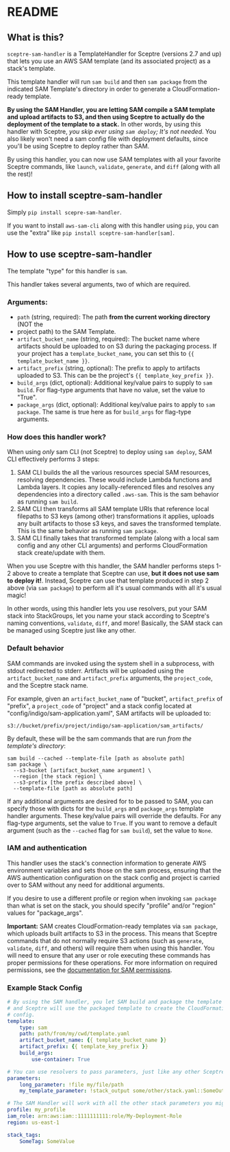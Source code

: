 # README

## What is this?
`sceptre-sam-handler` is a TemplateHandler for Sceptre (versions 2.7 and up) that lets you use an
AWS SAM template (and its associated project) as a stack's template.

This template handler will run `sam build` and then `sam package` from the indicated SAM Template's
directory in order to generate a CloudFormation-ready template.

**By using the SAM Handler, you are letting SAM compile a SAM template and upload artifacts to S3,
and then using Sceptre to actually do the deployment of the template to a stack.** In other words,
by using this handler with Sceptre, _you skip ever using `sam deploy`; It's not needed_. You also
likely won't need a sam config file with deployment defaults, since you'll be using Sceptre to
deploy rather than SAM.

By using this handler, you can now use SAM templates with all your favorite Sceptre commands, like
`launch`, `validate`, `generate`, and `diff` (along with all the rest)!

## How to install sceptre-sam-handler

Simply `pip install scepre-sam-handler`.

If you want to install `aws-sam-cli` along with this handler using `pip`, you can use the "extra"
like `pip install sceptre-sam-handler[sam]`.

## How to use sceptre-sam-handler

The template "type" for this handler is `sam`.

This handler takes several arguments, two of which are required.

### Arguments:
* `path` (string, required): The path **from the current working directory** (NOT the
* project path) to the SAM Template.
* `artifact_bucket_name` (string, required): The bucket name where artifacts should be uploaded to
on S3 during the packaging process. If your project has a `template_bucket_name`, you can set this
to `{{ template_bucket_name }}`.
* `artifact_prefix` (string, optional): The prefix to apply to artifacts uploaded to S3. This can be
the project's `{{ template_key_prefix }}`.
* `build_args` (dict, optional): Additional key/value pairs to supply to `sam build`. For
flag-type arguments that have no value, set the value to "True".
* `package_args` (dict, optional): Additional key/value pairs to apply to `sam package`. The
same is true here as for `build_args` for flag-type arguments.

### How does this handler work?

When using _only_ sam CLI (not Sceptre) to deploy using `sam deploy`, SAM CLI effectively performs
3 steps:

1. SAM CLI builds the all the various resources special SAM resources, resolving dependencies. These would
include Lambda functions and Lambda layers. It copies any locally-referenced files and resolves any
dependencies into a directory called `.aws-sam`. This is the sam behavior as running `sam build`.
2. SAM CLI then transforms all SAM template URIs that reference local filepaths to S3 keys (among other)
transformations it applies, uploads any built artifacts to those s3 keys, and saves the transformed
template. This is the same behavior as running `sam package`.
3. SAM CLI finally takes that transformed template (along with a local sam config and any other CLI
arguments) and performs CloudFormation stack create/update with them.

When you use Sceptre with this handler, the SAM handler performs steps 1-2 above to create a template
that Sceptre can use, **but it does not use sam to deploy it!**. Instead, Sceptre can use that template
produced in step 2 above (via `sam package`) to perform all it's usual commands with all it's usual
magic!

In other words, using this handler lets you use resolvers, put your SAM stack into StackGroups, let
you name your stack according to Sceptre's naming conventions, `validate`, `diff`, and more! Basically,
the SAM stack can be managed using Sceptre just like any other.

### Default behavior
SAM commands are invoked using the system shell in a subprocess, with stdout redirected to stderr.
Artifacts will be uploaded using the `artifact_bucket_name` and `artifact_prefix` arguments, the
`project_code`, and the Sceptre stack name.

For example, given an `artifact_bucket_name` of "bucket", `artifact_prefix` of "prefix", a
`project_code` of "project" and a stack config located at "config/indigo/sam-application.yaml", SAM
artifacts will be uploaded to:

`s3://bucket/prefix/project/indigo/sam-application/sam_artifacts/`

By default, these will be the sam commands that are run _from the template's directory_:
```shell
sam build --cached --template-file [path as absolute path]
sam package \
  --s3-bucket [artifact_bucket_name argument] \
  --region [the stack region] \
  --s3-prefix [the prefix described above] \
  --template-file [path as absolute path]
```

If any additional arguments are desired for to be passed to SAM, you can specify those with dicts for
the `build_args` and `package_args` template handler arguments. These key/value pairs will
override the defaults. For any flag-type arguments, set the value to `True`. If you want to remove
a default argument (such as the `--cached` flag for `sam build`), set the value to `None`.

### IAM and authentication

This handler uses the stack's connection information to generate AWS environment variables and sets
those on the sam process, ensuring that the AWS authentication configuration on the stack config and
project is carried over to SAM without any need for additional arguments.

If you desire to use a different profile or region when invoking `sam package` than what is set on
the stack, you should specify "profile" and/or "region" values for "package_args".

**Important:** SAM creates CloudFormation-ready templates via `sam package`, which uploads built
artifacts to S3 in the process. This means that Sceptre commands that do not normally require S3
actions (such as `generate`, `validate`, `diff`, and others) will require them when using this
handler. You will need to ensure that any user or role executing these commands has proper
permissions for these operations. For more information on required permissions, see the
[documentation for SAM permissions](
https://docs.aws.amazon.com/serverless-application-model/latest/developerguide/sam-permissions.html).

### Example Stack Config
```yaml
# By using the SAM handler, you let SAM build and package the template and upload artifacts to S3
# and Sceptre will use the packaged template to create the CloudFormation stack, using the stack
# config.
template:
    type: sam
    path: path/from/my/cwd/template.yaml
    artifact_bucket_name: {{ template_bucket_name }}
    artifact_prefix: {{ template_key_prefix }}
    build_args:
        use-container: True

# You can use resolvers to pass parameters, just like any other Sceptre stack!
parameters:
    long_parameter: !file my/file/path
    my_template_parameter: !stack_output some/other/stack.yaml::SomeOutput

# The SAM Handler will work with all the other stack parameters you might want to use too!
profile: my_profile
iam_role: arn:aws:iam::1111111111:role/My-Deployment-Role
region: us-east-1

stack_tags:
    SomeTag: SomeValue
```
